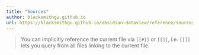 ```yaml
---
title: "Sources"
author: blacksmithgu.github.io
url: https://blacksmithgu.github.io/obsidian-dataview/reference/sources/
---
```


> You can implicitly reference the current file via `[[#]]` or `[[]]`, i.e. `[[]]` lets you query from all files linking to the current file.



